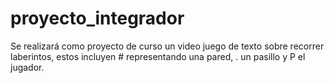 # proyecto_integrador

Se realizará como proyecto de curso un video juego de texto sobre recorrer laberintos, estos incluyen # representando una pared, . un pasillo y P el jugador.
